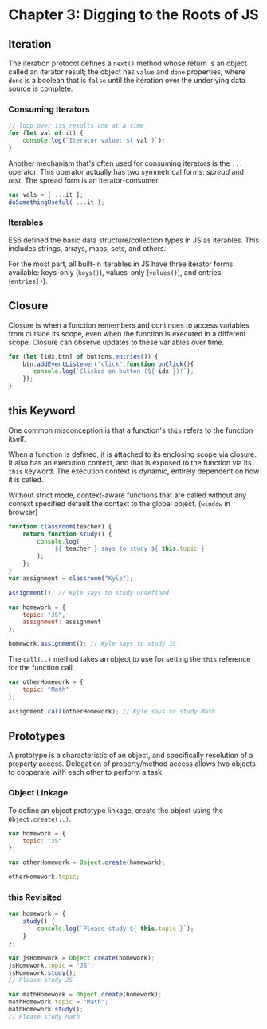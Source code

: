 # Chapter 3: Digging to the Roots of JS

## Iteration

The iteration protocol defines a `next()` method whose return is an object called an iterator result; the object has `value` and `done` properties, where `done` is a boolean that is `false` until the iteration over the underlying data source is complete.

### Consuming Iterators

```javascript
// loop over its results one at a time
for (let val of it) {
    console.log(`Iterator value: ${ val }`);
}
```

Another mechanism that's often used for consuming iterators is the `...` operator. This operator actually has two symmetrical forms: _spread_ and _rest_. The spread form is an iterator-consumer.

```javascript
var vals = [ ...it ];
doSomethingUseful( ...it );
```

### Iterables

ES6 defined the basic data structure/collection types in JS as iterables. This includes strings, arrays, maps, sets, and others.

For the most part, all built-in iterables in JS have three iterator forms available: keys-only \(`keys()`\), values-only \(`values()`\), and entries \(`entries()`\).

## Closure

Closure is when a function remembers and continues to access variables from outside its scope, even when the function is executed in a different scope. Closure can observe updates to these variables over time.

```javascript
for (let [idx,btn] of buttons.entries()) {
    btn.addEventListener("click",function onClick(){
       console.log(`Clicked on button (${ idx })!`);
    });
}
```

## this Keyword

One common misconception is that a function's `this` refers to the function itself.

When a function is defined, it is attached to its enclosing scope via closure. It also has an execution context, and that is exposed to the function via its `this` keyword. The execution context is dynamic, entirely dependent on how it is called.

Without strict mode, context-aware functions that are called without any context specified default the context to the global object. \(`window` in browser\)

```javascript
function classroom(teacher) {
    return function study() {
        console.log(
            `${ teacher } says to study ${ this.topic }`
        );
    };
}
var assignment = classroom("Kyle");

assignment(); // Kyle says to study undefined
```

```javascript
var homework = {
    topic: "JS",
    assignment: assignment
};

homework.assignment(); // Kyle says to study JS
```

The `call(..)` method takes an object to use for setting the `this` reference for the function call.

```javascript
var otherHomework = {
    topic: "Math"
};

assignment.call(otherHomework); // Kyle says to study Math
```

## Prototypes

A prototype is a characteristic of an object, and specifically resolution of a property access. Delegation of property/method access allows two objects to cooperate with each other to perform a task.

### Object Linkage

To define an object prototype linkage, create the object using the `Object.create(..)`.

```javascript
var homework = {
    topic: "JS"
};

var otherHomework = Object.create(homework);

otherHomework.topic;
```

### this Revisited

```javascript
var homework = {
    study() {
        console.log(`Please study ${ this.topic }`);
    }
};

var jsHomework = Object.create(homework);
jsHomework.topic = "JS";
jsHomework.study();
// Please study JS

var mathHomework = Object.create(homework);
mathHomework.topic = "Math";
mathHomework.study();
// Please study Math
```

